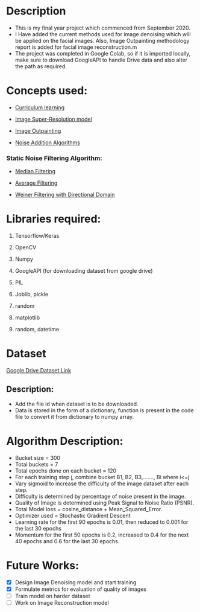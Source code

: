 # Description
  - This is my final year project which commenced from September 2020.
  - I Have added the current methods used for image denoising which will be applied on the facial images. Also, Image Outpainting methodology report is added for facial image reconstruction.m
  - The project was completed in Google Colab, so if it is imported locally, make sure to download GoogleAPI to handle Drive data and also alter the path as required.


# Concepts used:

  - [Curriculum learning](https://github.com/CoderSsVartak/Image-Reconstruction/blob/master/literature_survey/Curriculum%20based%20learning.pdf)

  - [Image Super-Resolution model](https://github.com/CoderSsVartak/Image-Reconstruction/blob/master/literature_survey/Garber_Grossman_Johnson-Yu.pdf)

  - [Image Outpainting](https://github.com/CoderSsVartak/Image-Reconstruction/blob/master/literature_survey/image_outpainting.pdf)

  - [Noise Addition Algorithms](https://github.com/CoderSsVartak/Image-Reconstruction/blob/master/literature_survey/noisy%20images.pdf)

  ### Static Noise Filtering Algorithm:

   - [Median Filtering](https://github.com/CoderSsVartak/Image-Reconstruction/blob/master/literature_survey/median_filtering.pdf)

   - [Average Filtering](https://github.com/CoderSsVartak/Image-Reconstruction/blob/master/literature_survey/average_filtering.pdf)

   - [Weiner Filtering with Directional Domain](https://github.com/CoderSsVartak/Image-Reconstruction/blob/master/literature_survey/weiner_filtering_with_directional_domain.pdf)




# Libraries required:

  1. Tensorflow/Keras

  2. OpenCV

  3. Numpy

  4. GoogleAPI (for downloading dataset from google drive)

  5. PIL

  6. Joblib, pickle

  7. random

  8. matplotlib

  9. random, datetime



# Dataset

  [Google Drive Dataset Link](https://drive.google.com/file/d/1QZv7mWvvF8mnT0A2mA4OFSvxF1eqPd8g/view?usp=sharing)

  ## Description: 
   - Add the file id when dataset is to be downloaded. 
   - Data is stored in the form of a dictionary, function is present in the code file to convert it from dictionary to numpy array.

# Algorithm Description:

  - Bucket size = 300
  - Total buckets = 7
  - Total epochs done on each bucket = 120
  - For each training step j, combine bucket B1, B2, B3,......., Bi where i<=j
  - Vary sigmoid to increase the difficulty of the image dataset after each step.
  - Difficulty is determined by percentage of noise present in the image.
  - Quality of Image is determined using Peak Signal to Noise Ratio (PSNR).
  - Total Model loss = cosine_distance + Mean_Squared_Error.
  - Optimizer used = Stochastic Gradient Descent 
  - Learning rate for the first 90 epochs is 0.01, then reduced to 0.001 for the last 30 epochs
  - Momentum for the first 50 epochs is 0.2, increased to 0.4 for the next 40 epochs and 0.6 for the last 30 epochs.
 
# Future Works:
        
  - [x] Design Image Denoising model and start training
  - [x] Formulate metrics for evaluation of quality of images
  - [ ] Train model on harder dataset
  - [ ] Work on Image Reconstruction model
